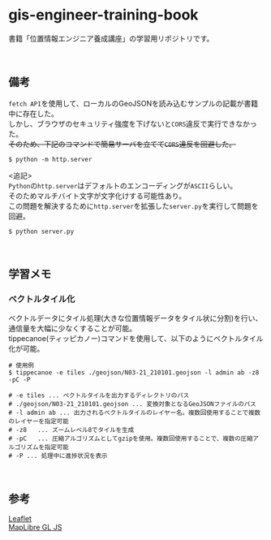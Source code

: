 # gis-engineer-training-book
書籍「位置情報エンジニア養成講座」の学習用リポジトリです。

<br />

## 備考
`fetch API`を使用して、ローカルのGeoJSONを読み込むサンプルの記載が書籍中に存在した。  
しかし、ブラウザのセキュリティ強度を下げないと`CORS`違反で実行できなかった。  
~~そのため、下記のコマンドで簡易サーバを立てて`CORS`違反を回避した。~~

```
$ python -m http.server
```

<追記>  
`Python`の`http.server`はデフォルトのエンコーディングが`ASCII`らしい。  
そのためマルチバイト文字が文字化けする可能性あり。  
この問題を解決するために`http.server`を拡張した`server.py`を実行して問題を回避。

```
$ python server.py
```

<br />

## 学習メモ
### ベクトルタイル化
ベクトルデータにタイル処理(大きな位置情報データをタイル状に分割)を行い、通信量を大幅に少なくすることが可能。  
tippecanoe(ティッピカノー)コマンドを使用して、以下のようにベクトルタイル化が可能。  

```
# 使用例
$ tippecanoe -e tiles ./geojson/N03-21_210101.geojson -l admin ab -z8 -pC -P

# -e tiles ... ベクトルタイルを出力するディレクトリのパス
# ./geojson/N03-21_210101.geojson ... 変換対象となるGeoJSONファイルのパス
# -l admin ab ... 出力されるベクトルタイルのレイヤー名。複数回使用することで複数のレイヤーを指定可能
# -z8	... ズームレベル8でタイルを生成
# -pC	... 圧縮アルゴリズムとしてgzipを使用。複数回使用することで、複数の圧縮アルゴリズムを指定可能
# -P ... 処理中に進捗状況を表示
```

<br />

## 参考
[Leaflet](https://leafletjs.com/)  
[MapLibre GL JS](https://maplibre.org/maplibre-gl-js-docs/api/)

